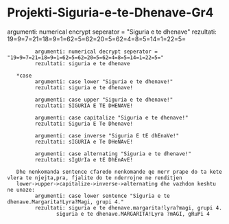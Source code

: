 # Projekti-Siguria-e-te-Dhenave-Gr4
argumenti: numerical encrypt seperator = "Siguria e te dhenave"
             rezultati: 19=9=7=21=18=9=1=62=5=62=20=5=62=4=8=5=14=1=22=5=
  
             argumenti: numerical decrypt seperator = "19=9=7=21=18=9=1=62=5=62=20=5=62=4=8=5=14=1=22=5="
             rezultati: siguria e te dhenave

       *case
             argumenti: case lower "Siguria e te dhenave!"
             rezultati: siguria e te dhenave!

             argumenti: case upper "Siguria e te dhenave!"
             rezultati: SIGURIA E TE DHENAVE!
 
             argumenti: case capitalize "Siguria e te dhenave!"
             rezultati: Siguria E Te Dhenave! 

             argumenti: case inverse "Siguria E tE dhEnaVe!"
             rezultati: sIGURIA e Te DHeNAvE!
 
             argumenti: case alternating "Siguria e te dhenave!"
             rezultati: sIgUrIa e tE DhEnAvE!

       Dhe nenkomanda sentence cfaredo nenkomande qe merr prape do ta kete vlera te njejta,pra, fjalite do te nderrojne ne renditjen
       lower->upper->capitalize->inverse->alternating dhe vazhdon keshtu ne unaze:
             argumenti: case lower sentence "Siguria e te dhenave.Margarita!Lyra?Magi, grupi 4."
             rezultati: siguria e te dhenave.margarita!lyra?magi, grupi 4.
	                siguria e te dhenave.MARGARITA!Lyra ?mAGI, gRuPi 4
